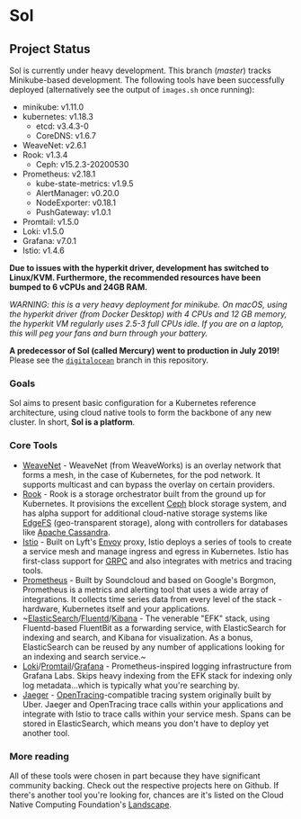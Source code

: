 # Sol

## Project Status
Sol is currently under heavy development. This branch (*master*) tracks Minikube-based development. The following tools have been successfully deployed (alternatively see the output of `images.sh` once running):
* minikube: v1.11.0
* kubernetes: v1.18.3
  * etcd: v3.4.3-0
  * CoreDNS: v1.6.7
* WeaveNet: v2.6.1
* Rook: v1.3.4
  * Ceph: v15.2.3-20200530
* Prometheus: v2.18.1
  * kube-state-metrics: v1.9.5
  * AlertManager: v0.20.0
  * NodeExporter: v0.18.1
  * PushGateway: v1.0.1
* Promtail: v1.5.0
* Loki: v1.5.0
* Grafana: v7.0.1
* Istio: v1.4.6

**Due to issues with the hyperkit driver, development has switched to Linux/KVM. Furthermore, the recommended resources have been bumped to 6 vCPUs and 24GB RAM.**

*WARNING: this is a very heavy deployment for minikube. On macOS, using the hyperkit driver (from Docker Desktop) with 4 CPUs and 12 GB memory, the hyperkit VM regularly uses 2.5-3 full CPUs idle. If you are on a laptop, this will peg your fans and burn through your battery.*

**A predecessor of Sol (called Mercury) went to production in July 2019!** Please see the [`digitalocean`](https://github.com/ahappypie/sol/tree/digitalocean) branch in this repository.

### Goals
Sol aims to present basic configuration for a Kubernetes reference architecture, using cloud native tools to form the backbone of any new cluster. In short, **Sol is a platform**.

### Core Tools
+ [WeaveNet](https://weave.works/oss/net) - WeaveNet (from WeaveWorks) is an overlay network that forms a mesh, in the case of Kubernetes, for the pod network. It supports multicast and can bypass the overlay on certain providers.
+ [Rook](https://rook.io) - Rook is a storage orchestrator built from the ground up for Kubernetes. It provisions the excellent [Ceph](https://ceph.com) block storage system, and has alpha support for additional cloud-native storage systems like [EdgeFS](https://edgefs.io) (geo-transparent storage), along with controllers for databases like [Apache Cassandra](https://cassandra.apache.org).
+ [Istio](https://istio.io) - Built on Lyft's [Envoy](https://envoyproxy.io) proxy, Istio deploys a series of tools to create a service mesh and manage ingress and egress in Kubernetes. Istio has first-class support for [GRPC](https://grpc.io) and also integrates with metrics and tracing tools.
+ [Prometheus](https://prometheus.io) - Built by Soundcloud and based on Google's Borgmon, Prometheus is a metrics and alerting tool that uses a wide array of integrations. It collects time series data from every level of the stack - hardware, Kubernetes itself and your applications.
+ ~[ElasticSearch](https://elastic.co/products/elasticsearch)/[Fluentd](https://fluent.org)/[Kibana](https://elastic.co/products/kibana) - The venerable "EFK" stack, using Fluentd-based FluentBit as a forwarding service, with ElasticSearch for indexing and search, and Kibana for visualization. As a bonus, ElasticSearch can be reused by any number of applications looking for an indexing and search service.~
+ [Loki](https://grafana.com/loki)/[Promtail](https://github.com/grafana/loki/tree/v1.3.0/docs/clients/promtail)/[Grafana](https://grafana.com/) - Prometheus-inspired logging infrastructure from Grafana Labs. Skips heavy indexing from the EFK stack for indexing only log metadata...which is typically what you're searching by.
+ [Jaeger](https://jaegertracing.io) - [OpenTracing](https://opentracing.io)-compatible tracing system originally built by Uber. Jaeger and OpenTracing trace calls within your applications and integrate with Istio to trace calls within your service mesh. Spans can be stored in ElasticSearch, which means you don't have to deploy yet another tool.

### More reading
All of these tools were chosen in part because they have significant community backing. Check out the respective projects here on Github. If there's another tool you're looking for, chances are it's listed on the Cloud Native Computing Foundation's [Landscape](https://github.com/cncf/landscape).

